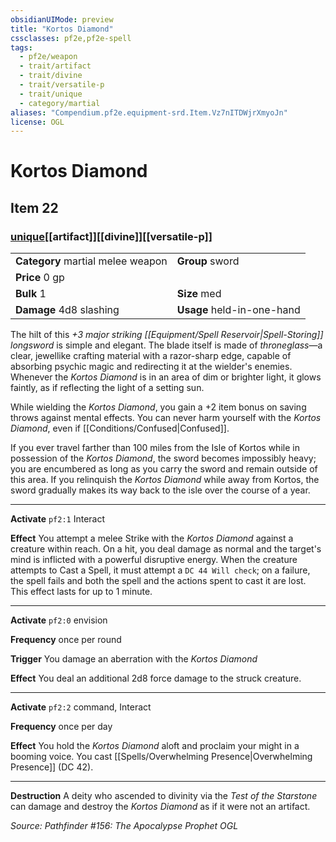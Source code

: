 ```yaml
---
obsidianUIMode: preview
title: "Kortos Diamond"
cssclasses: pf2e,pf2e-spell
tags:
  - pf2e/weapon
  - trait/artifact
  - trait/divine
  - trait/versatile-p
  - trait/unique
  - category/martial
aliases: "Compendium.pf2e.equipment-srd.Item.Vz7nITDWjrXmyoJn"
license: OGL
---
```

# Kortos Diamond
## Item 22
### [unique](unique "Unique Rarity Trait")[[artifact]][[divine]][[versatile-p]]

|  |  |
| -- | -- |
| **Category** martial melee weapon | **Group** sword |
| **Price** 0 gp |  |
| **Bulk** 1 | **Size** med |
| **Damage** 4d8 slashing  | **Usage** held-in-one-hand |



The hilt of this _+3 major striking [[Equipment/Spell Reservoir|Spell-Storing]] longsword_ is simple and elegant. The blade itself is made of _throneglass_—a clear, jewellike crafting material with a razor-sharp edge, capable of absorbing psychic magic and redirecting it at the wielder's enemies. Whenever the _Kortos Diamond_ is in an area of dim or brighter light, it glows faintly, as if reflecting the light of a setting sun.

While wielding the _Kortos Diamond_, you gain a +2 item bonus on saving throws against mental effects. You can never harm yourself with the _Kortos Diamond_, even if [[Conditions/Confused|Confused]].

If you ever travel farther than 100 miles from the Isle of Kortos while in possession of the _Kortos Diamond_, the sword becomes impossibly heavy; you are encumbered as long as you carry the sword and remain outside of this area. If you relinquish the _Kortos Diamond_ while away from Kortos, the sword gradually makes its way back to the isle over the course of a year.

* * *

**Activate** `pf2:1` Interact

**Effect** You attempt a melee Strike with the _Kortos Diamond_ against a creature within reach. On a hit, you deal damage as normal and the target's mind is inflicted with a powerful disruptive energy. When the creature attempts to Cast a Spell, it must attempt a `DC 44 Will check`; on a failure, the spell fails and both the spell and the actions spent to cast it are lost. This effect lasts for up to 1 minute.

* * *

**Activate** `pf2:0` envision

**Frequency** once per round

**Trigger** You damage an aberration with the _Kortos Diamond_

**Effect** You deal an additional 2d8 force damage to the struck creature.

* * *

**Activate** `pf2:2` command, Interact

**Frequency** once per day

**Effect** You hold the _Kortos Diamond_ aloft and proclaim your might in a booming voice. You cast [[Spells/Overwhelming Presence|Overwhelming Presence]] (DC 42).

* * *

**Destruction** A deity who ascended to divinity via the _Test of the Starstone_ can damage and destroy the _Kortos Diamond_ as if it were not an artifact.

*Source: Pathfinder #156: The Apocalypse Prophet*
*OGL*